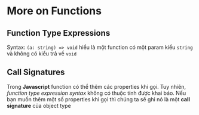 # More on Functions

## Function Type Expressions

Syntax: `(a: string) => void` hiểu là một function có một param kiểu `string` và không có kiểu trả về `void`

## Call Signatures

Trong **Javascript** function có thể thêm các properties khi gọi. Tuy nhiên, *function type expression syntax* không có thuộc tính được khai báo. Nếu bạn muốn thêm một số properties khi gọi thì chúng ta sẽ ghi nó là một **call signature** của object type

